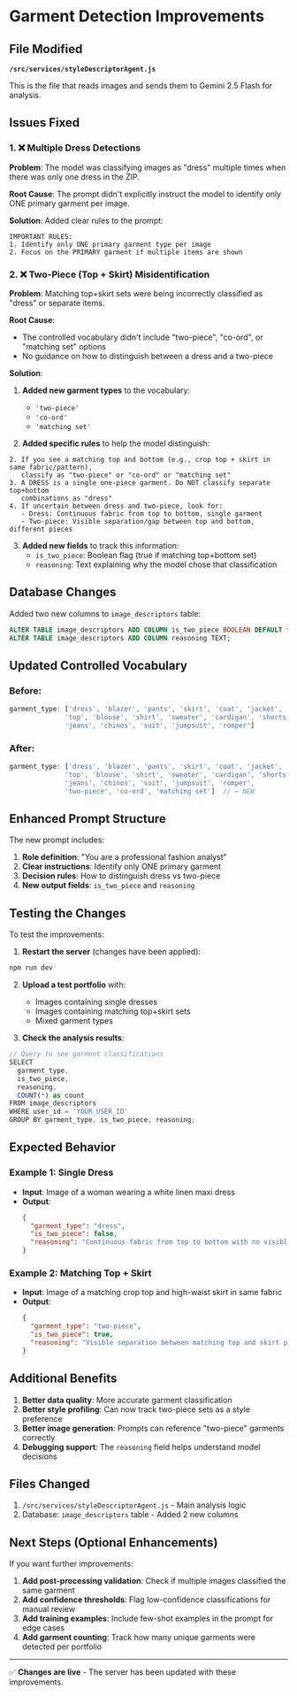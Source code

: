 # Garment Detection Improvements

## File Modified
**`/src/services/styleDescriptorAgent.js`**

This is the file that reads images and sends them to Gemini 2.5 Flash for analysis.

## Issues Fixed

### 1. ❌ Multiple Dress Detections
**Problem**: The model was classifying images as "dress" multiple times when there was only one dress in the ZIP.

**Root Cause**: The prompt didn't explicitly instruct the model to identify only ONE primary garment per image.

**Solution**: Added clear rules to the prompt:
```
IMPORTANT RULES:
1. Identify only ONE primary garment type per image
2. Focus on the PRIMARY garment if multiple items are shown
```

### 2. ❌ Two-Piece (Top + Skirt) Misidentification
**Problem**: Matching top+skirt sets were being incorrectly classified as "dress" or separate items.

**Root Cause**: 
- The controlled vocabulary didn't include "two-piece", "co-ord", or "matching set" options
- No guidance on how to distinguish between a dress and a two-piece

**Solution**:
1. **Added new garment types** to the vocabulary:
   - `'two-piece'`
   - `'co-ord'`
   - `'matching set'`

2. **Added specific rules** to help the model distinguish:
```
2. If you see a matching top and bottom (e.g., crop top + skirt in same fabric/pattern), 
   classify as "two-piece" or "co-ord" or "matching set"
3. A DRESS is a single one-piece garment. Do NOT classify separate top+bottom 
   combinations as "dress"
4. If uncertain between dress and two-piece, look for:
   - Dress: Continuous fabric from top to bottom, single garment
   - Two-piece: Visible separation/gap between top and bottom, different pieces
```

3. **Added new fields** to track this information:
   - `is_two_piece`: Boolean flag (true if matching top+bottom set)
   - `reasoning`: Text explaining why the model chose that classification

## Database Changes

Added two new columns to `image_descriptors` table:
```sql
ALTER TABLE image_descriptors ADD COLUMN is_two_piece BOOLEAN DEFAULT false;
ALTER TABLE image_descriptors ADD COLUMN reasoning TEXT;
```

## Updated Controlled Vocabulary

### Before:
```javascript
garment_type: ['dress', 'blazer', 'pants', 'skirt', 'coat', 'jacket', 
              'top', 'blouse', 'shirt', 'sweater', 'cardigan', 'shorts', 
              'jeans', 'chinos', 'suit', 'jumpsuit', 'romper']
```

### After:
```javascript
garment_type: ['dress', 'blazer', 'pants', 'skirt', 'coat', 'jacket', 
              'top', 'blouse', 'shirt', 'sweater', 'cardigan', 'shorts', 
              'jeans', 'chinos', 'suit', 'jumpsuit', 'romper', 
              'two-piece', 'co-ord', 'matching set']  // ← NEW
```

## Enhanced Prompt Structure

The new prompt includes:
1. **Role definition**: "You are a professional fashion analyst"
2. **Clear instructions**: Identify only ONE primary garment
3. **Decision rules**: How to distinguish dress vs two-piece
4. **New output fields**: `is_two_piece` and `reasoning`

## Testing the Changes

To test the improvements:

1. **Restart the server** (changes have been applied):
```bash
npm run dev
```

2. **Upload a test portfolio** with:
   - Images containing single dresses
   - Images containing matching top+skirt sets
   - Mixed garment types

3. **Check the analysis results**:
```javascript
// Query to see garment classifications
SELECT 
  garment_type, 
  is_two_piece, 
  reasoning,
  COUNT(*) as count
FROM image_descriptors
WHERE user_id = 'YOUR_USER_ID'
GROUP BY garment_type, is_two_piece, reasoning;
```

## Expected Behavior

### Example 1: Single Dress
- **Input**: Image of a woman wearing a white linen maxi dress
- **Output**:
  ```json
  {
    "garment_type": "dress",
    "is_two_piece": false,
    "reasoning": "Continuous fabric from top to bottom with no visible separation - single garment"
  }
  ```

### Example 2: Matching Top + Skirt
- **Input**: Image of a matching crop top and high-waist skirt in same fabric
- **Output**:
  ```json
  {
    "garment_type": "two-piece",
    "is_two_piece": true,
    "reasoning": "Visible separation between matching top and skirt pieces in same pattern/fabric - coordinated set"
  }
  ```

## Additional Benefits

1. **Better data quality**: More accurate garment classification
2. **Better style profiling**: Can now track two-piece sets as a style preference
3. **Better image generation**: Prompts can reference "two-piece" garments correctly
4. **Debugging support**: The `reasoning` field helps understand model decisions

## Files Changed

1. `/src/services/styleDescriptorAgent.js` - Main analysis logic
2. Database: `image_descriptors` table - Added 2 new columns

## Next Steps (Optional Enhancements)

If you want further improvements:

1. **Add post-processing validation**: Check if multiple images classified the same garment
2. **Add confidence thresholds**: Flag low-confidence classifications for manual review
3. **Add training examples**: Include few-shot examples in the prompt for edge cases
4. **Add garment counting**: Track how many unique garments were detected per portfolio

---

✅ **Changes are live** - The server has been updated with these improvements.
